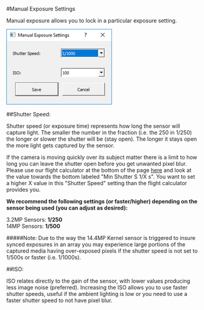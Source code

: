 #Manual Exposure Settings

Manual exposure allows you to lock in a particular exposure setting.

![](/assets/manual_exp.PNG)

##Shutter Speed:

Shutter speed (or exposure time) represents how long the sensor will capture light. The smaller the number in the fraction (i.e. the 250 in 1/250) the longer or slower the shutter will be (stay open). The longer it stays open the more light gets captured by the sensor.

If the camera is moving quickly over its subject matter there is a limit to how long you can leave the shutter open before you get unwanted pixel blur. Please use our flight calculator at the bottom of the page [here](https://www.mapir.camera/pages/cameras) and look at the value towards the bottom labeled "Min Shutter S 1/X s". You want to set a higher X value in this "Shutter Speed" setting than the flight calculator provides you.

**We recommend the following settings (or faster/higher) depending on the sensor being used (you can adjust as desired):**

3.2MP Sensors: **1/250**  
14MP Sensors: **1/500**  

#####Note: Due to the way the 14.4MP Kernel sensor is triggered to insure synced exposures in an array you may experience large portions of the captured media having over-exposed pixels if the shutter speed is not set to 1/500s or faster (i.e. 1/1000s).

##ISO:

ISO relates directly to the gain of the sensor, with lower values producing less image noise (preferred). Increasing the ISO allows you to use faster shutter speeds, useful if the ambient lighting is low or you need to use a faster shutter speed to not have pixel blur.